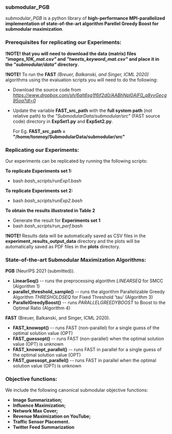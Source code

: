 ### submodular_PGB ###
*submodular_PGB* is a python library of **high-performance MPI-parallelized implementation of state-of-the-art algorithm Parellel Greedy Boost for submodular maximization**. 


### Prerequisites for replicating our Experiments: ###

**!NOTE! that you will need to download the data (matrix) files *"images_10K_mat.csv"* and *"tweets_keyword_mat.csv"* and place it in the *"submodular/data"*  directory**. 

**!NOTE!** To run the **FAST** *(Breuer, Balkanski, and Singer, ICML 2020)* algorithms using the evaluation scripts you will need to do the following:
  - Download the source code from *https://www.dropbox.com/sh/6alt6sg1f6jf2d0/AABhNpI0AIF0_q8yvGecg95oa?dl=0*
  - Update the variable **FAST_src_path** with the **full system path** (not relative path) to the *"SubmodularData/submodular/src"* (FAST source code) directory in **ExpSet1.py** and **ExpSet2.py**. 
  
      For  Eg. **FAST_src_path =  "/home/tonmoy/SubmodularData/submodular/src"**



### Replicating our Experiments: ###

Our experiments can be replicated by running the following scripts:


 **To replicate Experiments set 1:**
   - bash *bash_scripts/runExp1.bash*    

 **To replicate Experiments set 2:**
   - bash *bash_scripts/runExp2.bash*

 **To obtain the results illustrated in Table 2**
   - Generate the result for **Experiments set 1**
   - bash *bash_scripts/run_perf.bash*



**!NOTE!** Results data will be automatically saved as CSV files in the **experiment_results_output_data** directory and the plots will be automatically saved as PDF files in the **plots** directory.


### State-of-the-art Submodular Maximization Algorithms: ###

<!-- ### Submodular Maximization Algorithms from "Best of Both Worlds: Practical and Theoretically Optimal Submodular Maximization in Parallel": ### -->

**PGB** (NeurIPS 2021 (submitted)).
  - **LinearSeq()** -- runs the preprocessing algorithm *LINEARSEQ* for SMCC (Algorithm 1) 
  - **parallel_threshold_sample()** -- runs the algorithm Parallelizable Greedy Algorithm *THRESHOLDSEQ* for Fixed Threshold 'tau' (Algorithm 3)
  - **ParallelGreedyBoost()** -- runs *PARALLELGREEDYBOOST*  to Boost to the Optimal Ratio (Algorithm 4)

<!-- ### Submodular Maximization Algorithms from "The Fast Algorithm for Submodular Maximization": ### -->

**FAST** (Breuer, Balkanski, and Singer, ICML 2020).
  - **FAST_knowopt()** -- runs FAST (non-parallel) for a single guess of the optimal solution value (OPT)
  - **FAST_guessopt()** -- runs FAST (non-parallel) when the optimal solution value (OPT) is unknown
  - **FAST_knowopt_parallel()** -- runs FAST in parallel for a single guess of the optimal solution value (OPT)
  - **FAST_guessopt_parallel()** -- runs FAST in parallel when the optimal solution value (OPT) is unknown


### Objective functions: ###
We include the following canonical submodular objective functions:
- **Image Summarization;** 
- **Influence Maximization;**
- **Network Max Cover;**
- **Revenue Maximization on YouTube;**
- **Traffic Sensor Placement.**
- **Twitter Feed Summarization**




